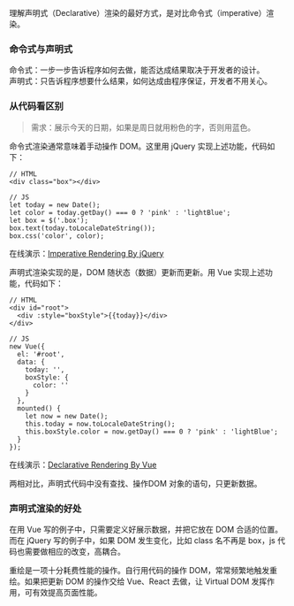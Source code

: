 理解声明式（Declarative）渲染的最好方式，是对比命令式（imperative）渲染。

### 命令式与声明式

命令式：一步一步告诉程序如何去做，能否达成结果取决于开发者的设计。  
声明式：只告诉程序想要什么结果，如何达成由程序保证，开发者不用关心。

### 从代码看区别

> 需求：展示今天的日期，如果是周日就用粉色的字，否则用蓝色。

命令式渲染通常意味着手动操作 DOM。这里用 jQuery 实现上述功能，代码如下：

```
// HTML
<div class="box"></div>

// JS
let today = new Date();
let color = today.getDay() === 0 ? 'pink' : 'lightBlue';
let box = $('.box');
box.text(today.toLocaleDateString()); 
box.css('color', color);
```
在线演示：[Imperative Rendering By jQuery](https://codepen.io/PennyOrAmy/full/KeaNNe)  

声明式渲染实现的是，DOM 随状态（数据）更新而更新。用 Vue 实现上述功能，代码如下：
```
// HTML
<div id="root">
  <div :style="boxStyle">{{today}}</div>
</div>

// JS
new Vue({
  el: '#root',
  data: {
    today: '',
    boxStyle: {
      color: ''
    }
  },
  mounted() {
    let now = new Date();
    this.today = now.toLocaleDateString();
    this.boxStyle.color = now.getDay() === 0 ? 'pink' : 'lightBlue';
  }
});
```
在线演示：[Declarative Rendering By Vue](https://codepen.io/PennyOrAmy/full/ERZNzV) 

两相对比，声明式代码中没有查找、操作DOM 对象的语句，只更新数据。

### 声明式渲染的好处
在用 Vue 写的例子中，只需要定义好展示数据，并把它放在 DOM 合适的位置。而在 jQuery 写的例子中，如果 DOM 发生变化，比如 class 名不再是 box，js 代码也需要做相应的改变，高耦合。  

重绘是一项十分耗费性能的操作。自行用代码的操作 DOM，常常频繁地触发重绘。如果把更新 DOM 的操作交给 Vue、React 去做，让 Virtual DOM 发挥作用，可有效提高页面性能。
